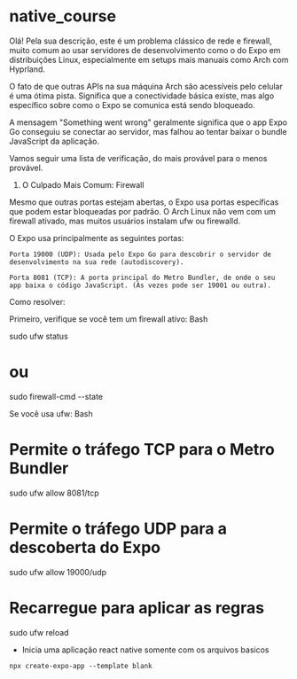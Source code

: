# native_course


Olá! Pela sua descrição, este é um problema clássico de rede e firewall, muito comum ao usar servidores de desenvolvimento como o do Expo em distribuições Linux, especialmente em setups mais manuais como Arch com Hyprland.

O fato de que outras APIs na sua máquina Arch são acessíveis pelo celular é uma ótima pista. Significa que a conectividade básica existe, mas algo específico sobre como o Expo se comunica está sendo bloqueado.

A mensagem "Something went wrong" geralmente significa que o app Expo Go conseguiu se conectar ao servidor, mas falhou ao tentar baixar o bundle JavaScript da aplicação.

Vamos seguir uma lista de verificação, do mais provável para o menos provável.

1. O Culpado Mais Comum: Firewall

Mesmo que outras portas estejam abertas, o Expo usa portas específicas que podem estar bloqueadas por padrão. O Arch Linux não vem com um firewall ativado, mas muitos usuários instalam ufw ou firewalld.

O Expo usa principalmente as seguintes portas:

    Porta 19000 (UDP): Usada pelo Expo Go para descobrir o servidor de desenvolvimento na sua rede (autodiscovery).

    Porta 8081 (TCP): A porta principal do Metro Bundler, de onde o seu app baixa o código JavaScript. (Às vezes pode ser 19001 ou outra).

Como resolver:

Primeiro, verifique se você tem um firewall ativo:
Bash

sudo ufw status
# ou
sudo firewall-cmd --state

Se você usa ufw:
Bash

# Permite o tráfego TCP para o Metro Bundler
sudo ufw allow 8081/tcp

# Permite o tráfego UDP para a descoberta do Expo
sudo ufw allow 19000/udp

# Recarregue para aplicar as regras
sudo ufw reload



* Inicia uma aplicação react native somente com os arquivos basicos
```
npx create-expo-app --template blank
``` 